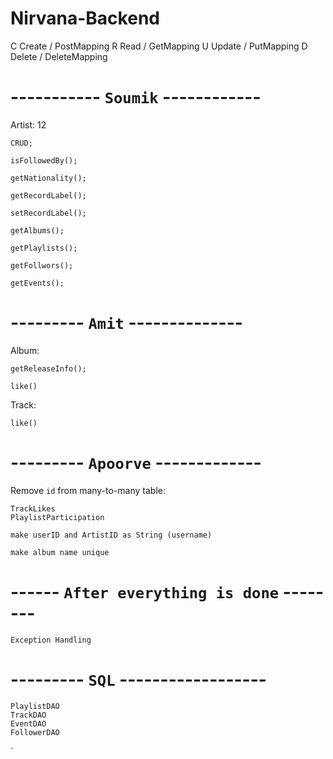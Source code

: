 # Nirvana-Backend
C Create / PostMapping
R Read / GetMapping
U Update / PutMapping
D Delete / DeleteMapping


# ----------- `Soumik` ------------

Artist: 12

    CRUD;

    isFollowedBy();

    getNationality();

    getRecordLabel();

    setRecordLabel();

    getAlbums();

    getPlaylists();

    getFollwors();

    getEvents();

# --------- `Amit` --------------

Album:

    getReleaseInfo();

    like()

Track:

    like()


# --------- `Apoorve` -------------

Remove `id` from many-to-many table:
```
TrackLikes
PlaylistParticipation
```
```
make userID and ArtistID as String (username)

make album name unique
```

# ------ `After everything is done` --------
```
Exception Handling
```

# --------- `SQL` ------------------ 
```
PlaylistDAO
TrackDAO
EventDAO
FollowerDAO
```

`